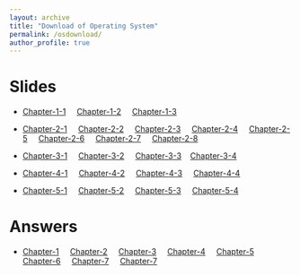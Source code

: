 ```yaml
---
layout: archive
title: "Download of Operating System"
permalink: /osdownload/
author_profile: true
---
```


Slides 
======
* [Chapter-1-1](../osdownload/chapter1/1.1_操作系统基本概念.pdf)&nbsp;&nbsp;&nbsp;&nbsp;     [Chapter-1-2](../osdownload/chapter1/1.2_操作系统形成与发展.pdf)&nbsp;&nbsp;&nbsp;&nbsp;       [Chapter-1-3](../osdownload/chapter1/1.3_操作系统结构设计.pdf)

* [Chapter-2-1](../osdownload/chapter2/2.1_进程及其实现.pdf)&nbsp;&nbsp;&nbsp;&nbsp;     [Chapter-2-2](../osdownload/chapter2/2.2_进程控制.pdf)&nbsp;&nbsp;&nbsp;&nbsp; [Chapter-2-3](../osdownload/chapter2/2.3_处理器调度.pdf)&nbsp;&nbsp;&nbsp;&nbsp; [Chapter-2-4](../osdownload/chapter2/2.4_进程联系.pdf)&nbsp;&nbsp;&nbsp;&nbsp; [Chapter-2-5](../osdownload/chapter2/2.5_临界区管理.pdf)&nbsp;&nbsp;&nbsp;&nbsp; [Chapter-2-6](../osdownload/chapter2/2.6_信号量与PV操作.pdf)&nbsp;&nbsp;&nbsp;&nbsp; [Chapter-2-7](../osdownload/chapter2/2.7_进程通信.pdf)&nbsp;&nbsp;&nbsp;&nbsp; [Chapter-2-8](../osdownload/chapter2/2.8_进程死锁.pdf)

* [Chapter-3-1](../osdownload/chapter3/3.1_存储管理基本概念.pdf)&nbsp;&nbsp;&nbsp;&nbsp;  [Chapter-3-2](../osdownload/chapter3/3.2_分页存储管理机制.pdf)&nbsp;&nbsp;&nbsp;&nbsp; [Chapter-3-3](../osdownload/chapter3/3.3_分段存储管理机制.pdf)&nbsp;&nbsp;&nbsp;&nbsp;[Chapter-3-4](../osdownload/chapter3/3.4_虚拟存储管理机制.pdf)&nbsp;&nbsp;&nbsp;&nbsp;

* [Chapter-4-1](../osdownload/chapter4/4.1_设备管理基本概念.pdf)&nbsp;&nbsp;&nbsp;&nbsp;  [Chapter-4-2](../osdownload/chapter4/4.2_设备控制方式.pdf)&nbsp;&nbsp;&nbsp;&nbsp; [Chapter-4-3](../osdownload/chapter4/4.3_缓冲技术.pdf)&nbsp;&nbsp;&nbsp;&nbsp; [Chapter-4-4](../osdownload/chapter4/4.4_外存储设备管理.pdf) 

* [Chapter-5-1](../osdownload/chapter5/5.1_文件管理基本概念.pdf)&nbsp;&nbsp;&nbsp;&nbsp;  [Chapter-5-2](../osdownload/chapter5/5.2_文件目录.pdf)&nbsp;&nbsp;&nbsp;&nbsp; [Chapter-5-3](../osdownload/chapter5/5.3_文件的物理结构.pdf)&nbsp;&nbsp;&nbsp;&nbsp; [Chapter-5-4](../osdownload/chapter5/5.4_文件安全.pdf) 
 


Answers 
====== 
* [Chapter-1](../osdownload/第1章_操作系统绪论_习题答案.pdf)&nbsp;&nbsp;&nbsp;&nbsp; [Chapter-2](../osdownload/第2章_处理器管理_习题答案.pdf)&nbsp;&nbsp;&nbsp;&nbsp; [Chapter-3](../osdownload/第3章_存储管理_习题答案.pdf)&nbsp;&nbsp;&nbsp;&nbsp; [Chapter-4](../osdownload/第4章_IO设备管理_习题答案.pdf)&nbsp;&nbsp;&nbsp;&nbsp; [Chapter-5](../osdownload/第5章_文件管理_习题答案.pdf)&nbsp;&nbsp;&nbsp;&nbsp; [Chapter-6](../osdownload/第6章_云操作系统_习题答案.pdf)&nbsp;&nbsp;&nbsp;&nbsp; [Chapter-7](../osdownload/第7章_移动操作系统_习题答案.pdf)&nbsp;&nbsp;&nbsp;&nbsp; [Chapter-7](../osdownload/第8章_物联网操作系统_习题答案.pdf)
 










